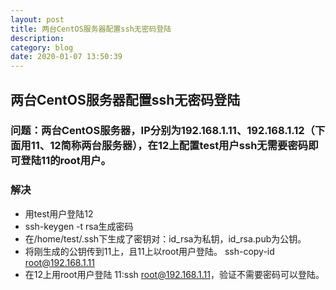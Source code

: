 ```yaml
---
layout: post
title: 两台CentOS服务器配置ssh无密码登陆
description: 
category: blog
date: 2020-01-07 13:50:39
---
```


## 两台CentOS服务器配置ssh无密码登陆
   
### 问题：两台CentOS服务器，IP分别为192.168.1.11、192.168.1.12（下面用11、12简称两台服务器），在12上配置test用户ssh无需要密码即可登陆11的root用户。  

### 解决  
   - 用test用户登陆12
   - ssh-keygen -t rsa生成密码
   - 在/home/test/.ssh下生成了密钥对：id_rsa为私钥，id_rsa.pub为公钥。
   - 将刚生成的公钥传到11上，且11上以root用户登陆。
    ssh-copy-id root@192.168.1.11
   - 在12上用root用户登陆 11:ssh root@192.168.1.11，验证不需要密码可以登陆。
   
   
   
   
